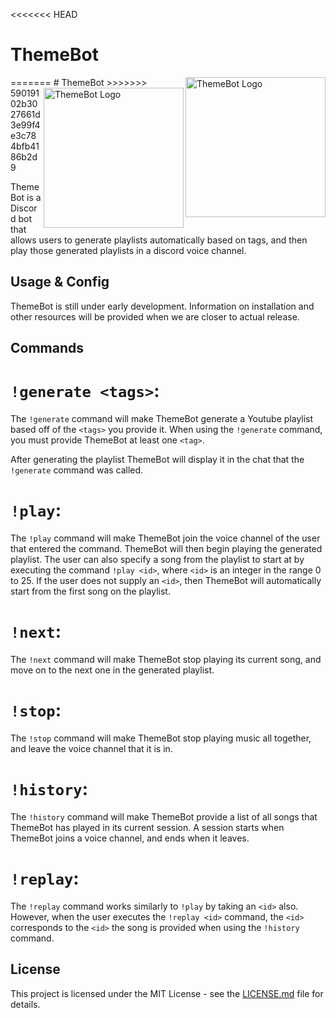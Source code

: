 <<<<<<< HEAD
# ThemeBot

<img src="https://cdn.discordapp.com/attachments/521170567290945546/526525954462580746/ThemeBotIcon.png"    title="ThemeBot Logo"  align="right" width="224" height="224">
=======
# ThemeBot 

<img src="https://cdn.discordapp.com/attachments/521170567290945546/526525954462580746/ThemeBotIcon.png" title="ThemeBot Logo"  align="right" width="224" height="224">
>>>>>>> 59019102b3027661d3e99f4e3c784bfb4186b2d9

ThemeBot is a Discord bot that allows users to generate playlists
automatically based on tags, and then play those generated playlists
in a discord voice channel.

## Usage & Config

ThemeBot is still under early development. Information on installation and
other resources will be provided when we are closer to actual release.

## Commands

# `!generate <tags>`:

The `!generate` command will make ThemeBot generate a Youtube playlist
based off of the `<tags>` you provide it. When using the `!generate` command,
you must provide ThemeBot at least one `<tag>`.

After generating the playlist ThemeBot will display it in the chat that the `!generate`
command was called.

# `!play`:

The `!play` command will make ThemeBot join the voice channel of the user that entered
the command. ThemeBot will then begin playing the generated playlist. The user can also specify
a song from the playlist to start at by executing the command `!play <id>`, where `<id>` is an
integer in the range 0 to 25. If the user does not supply an `<id>`, then ThemeBot will automatically
start from the first song on the playlist.

# `!next`:

The `!next` command will make ThemeBot stop playing its current song, and move on to the next one
in the generated playlist.

# `!stop`:

The `!stop` command will make ThemeBot stop playing music all together, and leave the voice channel
that it is in.

# `!history`:

The `!history` command will make ThemeBot provide a list of all songs that ThemeBot has played in
its current session. A session starts when ThemeBot joins a voice channel, and ends when it leaves.

# `!replay`:

The `!replay` command works similarly to `!play` by taking an `<id>` also. However, when the user
executes the `!replay <id>` command, the `<id>` corresponds to the `<id>` the song is provided when
using the `!history` command.

## License

This project is licensed under the MIT License - see the [LICENSE.md](LICENSE.md) file for details.
